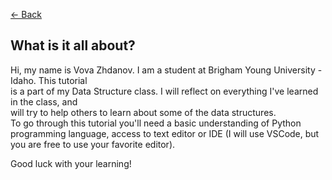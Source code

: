 [<- Back](README.md)

## What is it all about?

Hi, my name is Vova Zhdanov. I am a student at Brigham Young University - Idaho. This tutorial  
is a part of my Data Structure class. I will reflect on everything I've learned in the class, and  
will try to help others to learn about some of the data structures.  
To go through this tutorial you'll need a basic understanding of Python programming language, access to text editor or IDE (I will use VSCode, but you are free to use your favorite editor).

Good luck with your learning!
